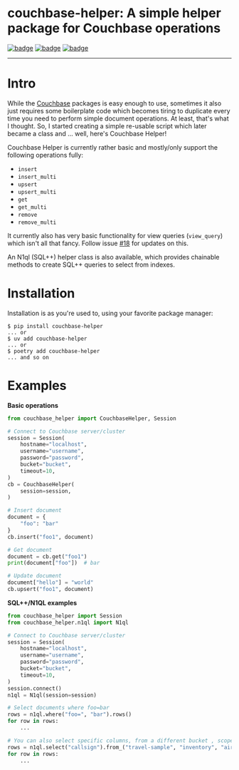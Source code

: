 couchbase-helper: A simple helper package for Couchbase operations
=======================================

[![badge](https://img.shields.io/pypi/v/couchbase-helper)](https://pypi.org/project/couchbase-helper/)
[![badge](https://img.shields.io/pypi/dm/couchbase-helper)](https://pypi.org/project/couchbase-helper/)
[![badge](https://img.shields.io/pypi/l/couchbase-helper)](./LICENSE)

--------------------

# Intro

While the [Couchbase](https://pypi.org/project/couchbase/) packages is easy enough to use, sometimes it also just
requires some boilerplate code which becomes tiring to duplicate every time you need to perform simple document
operations. At least, that's what I thought. So, I started creating a simple re-usable script which later became a class
and ... well, here's Couchbase Helper!

Couchbase Helper is currently rather basic and mostly/only support the following operations fully:
* `insert`
* `insert_multi`
* `upsert`
* `upsert_multi`
* `get`
* `get_multi`
* `remove`
* `remove_multi`

It currently also has very basic functionality for view queries (`view_query`) which isn't all that fancy. Follow issue
[#18](https://github.com/sitzz/python-couchbase-helper/issues/18) for updates on this.

An N1ql (SQL++) helper class is also available, which provides chainable methods to create SQL++ queries to select from
indexes.

# Installation

Installation is as you're used to, using your favorite package manager:
```console
$ pip install couchbase-helper
... or
$ uv add couchbase-helper
... or
$ poetry add couchbase-helper
... and so on
```

# Examples

**Basic operations**
```Python
from couchbase_helper import CouchbaseHelper, Session

# Connect to Couchbase server/cluster
session = Session(
    hostname="localhost",
    username="username",
    password="password",
    bucket="bucket",
    timeout=10,
)
cb = CouchbaseHelper(
    session=session,
)

# Insert document
document = {
    "foo": "bar"
}
cb.insert("foo1", document)

# Get document
document = cb.get("foo1")
print(document["foo"])  # bar

# Update document
document["hello"] = "world"
cb.upsert("foo1", document)
```

**SQL++/N1QL examples**
```Python
from couchbase_helper import Session
from couchbase_helper.n1ql import N1ql

# Connect to Couchbase server/cluster
session = Session(
    hostname="localhost",
    username="username",
    password="password",
    bucket="bucket",
    timeout=10,
)
session.connect()
n1ql = N1ql(session=session)

# Select documents where foo=bar
rows = n1ql.where("foo=", "bar").rows()
for row in rows:
    ...

# You can also select specific columns, from a different bucket , scope, or even collection than the session's:
rows = n1ql.select("callsign").from_("travel-sample", "inventory", "airport").where("city=", "San Jose").or_where("city=", "New York").rows()
for row in rows:
    ...
```
